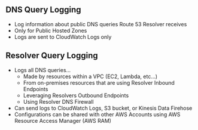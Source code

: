 ## DNS Query Logging

- Log information about public DNS queries Route 53 Resolver receives
- Only for Public Hosted Zones
- Logs are sent to CloudWatch Logs only

## Resolver Query Logging

- Logs all DNS queries…
  - Made by resources within a VPC (EC2, Lambda, etc…)
  - From on-premises resources that are using Resolver Inbound Endpoints
  - Leveraging Resolvers Outbound Endpoints
  - Using Resolver DNS Firewall
- Can send logs to CloudWatch Logs, S3 bucket, or Kinesis Data Firehose
- Configurations can be shared with other AWS Accounts using AWS Resource Access Manager (AWS RAM)